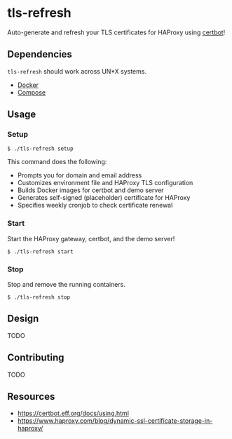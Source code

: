 # tls-refresh

Auto-generate and refresh your TLS certificates for HAProxy using [certbot](https://certbot.eff.org/)!

## Dependencies

`tls-refresh` should work across UN\*X systems.

* [Docker](https://docs.docker.com/get-docker/)
* [Compose](https://docs.docker.com/compose/install/)

## Usage

### Setup

`$ ./tls-refresh setup`

This command does the following:

* Prompts you for domain and email address
* Customizes environment file and HAProxy TLS configuration
* Builds Docker images for certbot and demo server
* Generates self-signed (placeholder) certificate for HAProxy
* Specifies weekly cronjob to check certificate renewal

### Start

Start the HAProxy gateway, certbot, and the demo server!

`$ ./tls-refresh start`

### Stop

Stop and remove the running containers.

`$ ./tls-refresh stop`

## Design

TODO

## Contributing

TODO

## Resources

* https://certbot.eff.org/docs/using.html
* https://www.haproxy.com/blog/dynamic-ssl-certificate-storage-in-haproxy/

